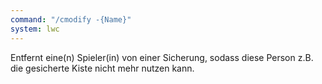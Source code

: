 ```yaml
---
command: "/cmodify -{Name}"
system: lwc
---
```

Entfernt eine(n) Spieler(in) von einer Sicherung, sodass diese Person z.B. die
gesicherte Kiste nicht mehr nutzen kann.
